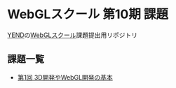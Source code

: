 # WebGLスクール 第10期 課題

[YEND](https://twitter.com/yend724)の[WebGLスクール](https://webgl.souhonzan.org/entry/?v=2387)課題提出用リポジトリ

## 課題一覧

- [第1回 3D開発やWebGL開発の基本](./src/01/README.md)
